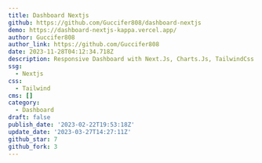 ```yaml
---
title: Dashboard Nextjs
github: https://github.com/Guccifer808/dashboard-nextjs
demo: https://dashboard-nextjs-kappa.vercel.app/
author: Guccifer808
author_link: https://github.com/Guccifer808
date: 2023-11-28T04:12:34.718Z
description: Responsive Dashboard with Next.Js, Charts.Js, TailwindCss
ssg:
  - Nextjs
css:
  - Tailwind
cms: []
category:
  - Dashboard
draft: false
publish_date: '2023-02-22T19:53:18Z'
update_date: '2023-03-27T14:27:11Z'
github_star: 7
github_fork: 3
---
```

